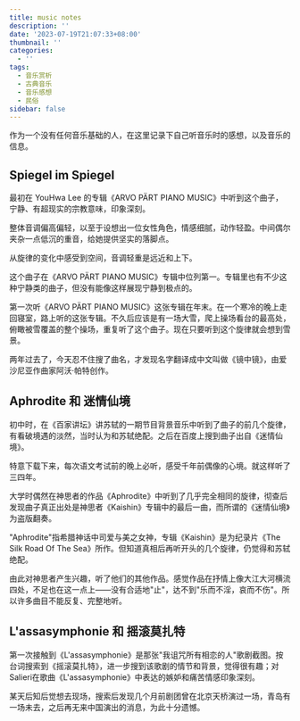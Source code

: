```yaml
---
title: music notes
description: ''
date: '2023-07-19T21:07:33+08:00'
thumbnail: ''
categories:
  - ''
tags:
  - 音乐赏析
  - 古典音乐
  - 音乐感想
  - 民俗
sidebar: false
---
```


作为一个没有任何音乐基础的人，在这里记录下自己听音乐时的感想，以及音乐的信息。

## Spiegel im Spiegel

最初在 YouHwa Lee 的专辑《ARVO PÄRT PIANO MUSIC》中听到这个曲子，宁静、有超现实的宗教意味，印象深刻。

整体音调偏高偏轻，以至于设想出一位女性角色，情感细腻，动作轻盈。中间偶尔夹杂一点低沉的重音，给她提供坚实的落脚点。

从旋律的变化中感受到空间，音调轻重是远近和上下。

这个曲子在《ARVO PÄRT PIANO MUSIC》专辑中位列第一。专辑里也有不少这种宁静类的曲子，但没有能像这样展现宁静到极点的。

第一次听《ARVO PÄRT PIANO MUSIC》这张专辑在年末。在一个寒冷的晚上走回寝室，路上听的这张专辑。不久后应该是有一场大雪，爬上操场看台的最高处，俯瞰被雪覆盖的整个操场，重复听了这个曲子。现在只要听到这个旋律就会想到雪景。

两年过去了，今天忍不住搜了曲名，才发现名字翻译成中文叫做《镜中镜》，由爱沙尼亚作曲家阿沃·帕特创作。

## Aphrodite 和 迷情仙境

初中时，在《百家讲坛》讲苏轼的一期节目背景音乐中听到了曲子的前几个旋律，有看破境遇的淡然，当时认为和苏轼绝配。之后在百度上搜到曲子出自《迷情仙境》。

特意下载下来，每次语文考试前的晚上必听，感受千年前偶像的心境。就这样听了三四年。

大学时偶然在神思者的作品《Aphrodite》中听到了几乎完全相同的旋律，彻查后发现曲子真正出处是神思者《Kaishin》专辑中的最后一曲，而所谓的《迷情仙境》为盗版翻奏。

"Aphrodite"指希腊神话中司爱与美之女神，专辑《Kaishin》是为纪录片《The Silk Road Of The Sea》所作。但知道真相后再听开头的几个旋律，仍觉得和苏轼绝配。

由此对神思者产生兴趣，听了他们的其他作品。感觉作品在抒情上像大江大河横流四处，不足也在这一点上——没有合适地"止"，达不到"乐而不淫，哀而不伤"。所以许多曲目不能反复、完整地听。

## L'assasymphonie 和 摇滚莫扎特

第一次接触到《L'assasymphonie》是那张"我诅咒所有相恋的人"歌剧截图。按台词搜索到《摇滚莫扎特》，进一步搜到该歌剧的情节和背景，觉得很有趣；对Salieri在歌曲《L'assasymphonie》中表达的嫉妒和痛苦情感印象深刻。

某天后知后觉想去现场，搜索后发现几个月前剧团曾在北京天桥演过一场，青岛有一场未去，之后再无来中国演出的消息，为此十分遗憾。